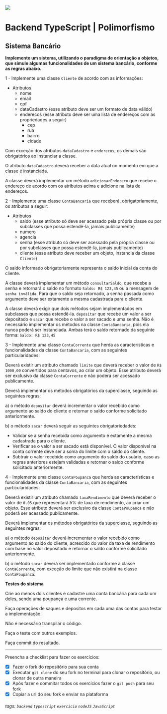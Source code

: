 ![](https://i.imgur.com/xG74tOh.png)

# Backend TypeScript | Polimorfismo

## Sistema Bancário

**Implemente um sistema, utilizando o paradigma de orientação a objetos, que simule algumas funcionalidades de um sistema bancário, conforme as regras abaixo.**

1 - Implemente uma classe `Cliente` de acordo com as informações:

-   Atributos
    -   nome
    -   email
    -   cpf
    -   dataCadastro (esse atributo deve ser um formato de data válido)
    -   enderecos (esse atributo deve ser uma lista de endereços com as propriedades a seguir)
        -   cep
        -   rua
        -   bairro
        -   cidade

Com exceção dos atributos `dataCadastro` e `enderecos`, os demais são obrigatórios ao instanciar a classe.

O atributo `dataCadastro` deverá receber a data atual no momento em que a classe é instanciada.

A classe deverá implementar um método `adicionarEndereco` que recebe o endereço de acordo com os atributos acima e adicione na lista de endereços.

2 - Implemente uma classe `ContaBancaria` que receberá, obrigatoriamente, os atributos a seguir:

-   Atributos
    -   saldo (esse atributo só deve ser acessado pela própria classe ou por subclasses que possa estendê-la, jamais publicamente)
    -   numero
    -   agencia
    -   senha (esse atributo só deve ser acessado pela própria classe ou por subclasses que possa estendê-la, jamais publicamente)
    -   cliente (esse atributo deve receber um objeto, instancia da classe `Cliente`)

O saldo informado obrigatoriamente representa o saldo inicial da conta do cliente.

A classe deverá implementar um método `consultarSaldo`, que recebe a senha e retornará o saldo no formato `Saldo: R$ 123,45` ou a mensagem de `senha inválida`. Para que o saldo seja retornado, a senha passada como argumento deve ser extamente a mesma cadastrada para o cliente.

A classe deverá exigir que dois métodos sejam implementados em subclasses que possa estendê-la. `depositar` que recebe um valor a ser depositado e `sacar` que recebe o valor a ser sacado e uma senha. Não é necessário implementar os métodos na classe `ContaBancaria`, pois ela nunca poderá ser instanciada. Ambas terá o saldo retornado da seguinte forma: `Saldo: R$ 123,45`

3 - Implemente uma classe `ContaCorrente` que herda as características e funcionalidades da classe `ContaBancaria`, com as seguintes particularidades:

Deverá existir um atributo chamado `limite` que deverá receber o valor de `R$ 1000,00` convertidos para centavos, ao criar um objeto. Esse atributo deverá ser exclusivo da classe `ContaCorrente` e não poderá ser acessado publicamente.

Deverá implementar os métodos obrigatórios da superclasse, seguindo as seguintes regras:

a) o método `depositar` deverá incrementar o valor recebido como argumento ao saldo do cliente e retornar o saldo conforme solicitado anteriormente.

b) o método `sacar` deverá seguir as seguintes obrigatoriedades:

-   Validar se a senha recebida como argumento é extamente a mesma cadastrada para o cliente.
-   Verificar se o valor a ser sacado está disponível. O valor disponível na conta corrente deve ser a soma do limite com o saldo do cliente.
-   Subtrair o valor recebido como argumento do saldo do usuário, caso as regras anteriores estejam validadas e retornar o saldo conforme solicitado anteriormente.

4 - Implemente uma classe `ContaPoupanca` que herda as características e funcionalidades da classe `ContaBancaria`, com as seguintes particularidades:

Deverá existir um atributo chamado `taxaRendimento` que deverá receber o valor de `0.05` que representará 5% de taxa de rendimento, ao criar um objeto. Esse atributo deverá ser exclusivo da classe `ContaPoupanca` e não poderá ser acessado publicamente.

Deverá implementar os métodos obrigatórios da superclasse, seguindo as seguintes regras:

a) o método `depositar` deverá incrementar o valor recebido como argumento ao saldo do cliente, acrescido do valor da taxa de rendimento com base no valor depositado e retornar o saldo conforme solicitado anteriormente.

b) o método `sacar` deverá ser implementado conforme a classe `ContaCorrente`, com exceção do limite que não existirá na classe `ContaPoupanca`.

**Testes do sistema**

Crie ao menos dois clientes e cadastre uma conta bancária para cada um deles, sendo uma poupança e uma corrente.

Faça operações de saques e depositos em cada uma das contas para testar a implementação.

Não é necessário transpilar o código.

Faça o teste com outros exemplos.

Faça commit do resultado.

---

Preencha a checklist para fazer os exercícios:

-   [x] Fazer o fork do repositório para sua conta
-   [x] Executar `git clone` do seu fork no terminal para clonar o repositório, ou clonar de outra maneira
-   [x] Após fazer e commitar todos os exercícios fazer o `git push` para seu fork
-   [x] Copiar a url do seu fork e enviar na plataforma

###### tags: `backend` `typescript` `exercicio` `nodeJS` `JavaScript`
